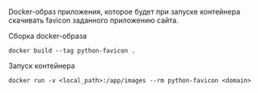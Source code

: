 
Docker-образ приложения, которое будет при запуске контейнера скачивать favicon заданного приложению сайта.


Сборка docker-образа
```
docker build --tag python-favicon .
```

Запуск контейнера
```
docker run -v <local_path>:/app/images --rm python-favicon <domain>
```

